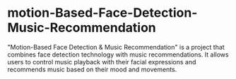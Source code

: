 # motion-Based-Face-Detection-Music-Recommendation
"Motion-Based Face Detection & Music Recommendation" is a project that combines face detection technology with music recommendations.
It allows users to control music playback with their facial expressions and recommends music based on their mood and movements.

